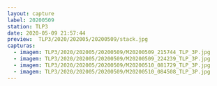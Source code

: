 ```yaml
---
layout: capture
label: 20200509
station: TLP3
date: 2020-05-09 21:57:44
preview:  TLP3/2020/202005/20200509/stack.jpg
capturas:
  - imagem: TLP3/2020/202005/20200509/M20200509_215744_TLP_3P.jpg
  - imagem: TLP3/2020/202005/20200509/M20200509_224239_TLP_3P.jpg
  - imagem: TLP3/2020/202005/20200509/M20200510_081729_TLP_3P.jpg
  - imagem: TLP3/2020/202005/20200509/M20200510_084508_TLP_3P.jpg
---
```

